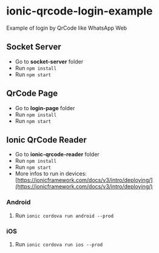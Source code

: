 # ionic-qrcode-login-example

Example of login by QrCode like WhatsApp Web

## Socket Server
- Go to **socket-server** folder
- Run `npm install`
- Run `npm start`

## QrCode Page
- Go to **login-page** folder
- Run `npm install`
- Run `npm start`

## Ionic QrCode Reader
- Go to **ionic-qrcode-reader** folder
- Run `npm install`
- Run `npm start`
- More infos to run in devices: [https://ionicframework.com/docs/v3/intro/deploying/](https://ionicframework.com/docs/v3/intro/deploying/)
### Android

1. Run `ionic cordova run android --prod`

### iOS

1. Run `ionic cordova run ios --prod`
